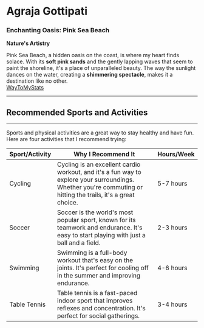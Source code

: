 # Agraja Gottipati

### Enchanting Oasis: Pink Sea Beach

**Nature's Artistry**

Pink Sea Beach, a hidden oasis on the coast, is where my heart finds solace. With its **soft pink sands** and the gently lapping waves that seem to paint the shoreline, it's a place of unparalleled beauty. The way the sunlight dances on the water, creating a **shimmering spectacle**, makes it a destination like no other.
<br>
[WayToMyStats](https://github.com/Argon07/my2-Gottipati/blob/main/MyStats.md)

---

## Recommended Sports and Activities

---

Sports and physical activities are a great way to stay healthy and have fun. Here are four activities that I recommend trying:

| Sport/Activity  | Why I Recommend It                  | Hours/Week |
|-----------------|------------------------------------|------------|
| Cycling         | Cycling is an excellent cardio workout, and it's a fun way to explore your surroundings. Whether you're commuting or hitting the trails, it's a great choice. | 5-7 hours  |
| Soccer          | Soccer is the world's most popular sport, known for its teamwork and endurance. It's easy to start playing with just a ball and a field. | 2-3 hours  |
| Swimming        | Swimming is a full-body workout that's easy on the joints. It's perfect for cooling off in the summer and improving endurance. | 4-6 hours  |
| Table Tennis       | Table tennis is a fast-paced indoor sport that improves reflexes and concentration. It's perfect for social gatherings. | 3-4 hours  |
